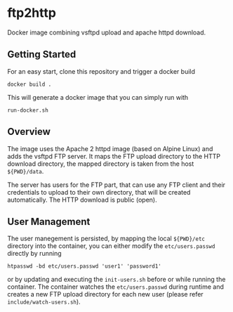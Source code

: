 # ftp2http

Docker image combining vsftpd upload and apache httpd download.

## Getting Started

For an easy start, clone this repository and trigger a docker build

```
docker build .
```

This will generate a docker image that you can simply run with

```
run-docker.sh
```

## Overview

The image uses the Apache 2 httpd image (based on Alpine Linux) and adds the vsftpd FTP server. It maps the FTP upload directory to the HTTP download directory, the mapped directory is taken from the host `${PWD}/data`.

The server has users for the FTP part, that can use any FTP client and their credentials to upload to their own directory, that will be created automatically. The HTTP download is public (open).

## User Management

The user manegement is persisted, by mapping the local `${PWD}/etc` directory into the container, you can either modify the `etc/users.passwd` directly by running

```
htpasswd -bd etc/users.passwd 'user1' 'password1'
```

or by updating and executing the `init-users.sh` before or while running the container. The container watches the `etc/users.passwd` during runtime and creates a new FTP upload directory for each new user (please refer `include/watch-users.sh`).
